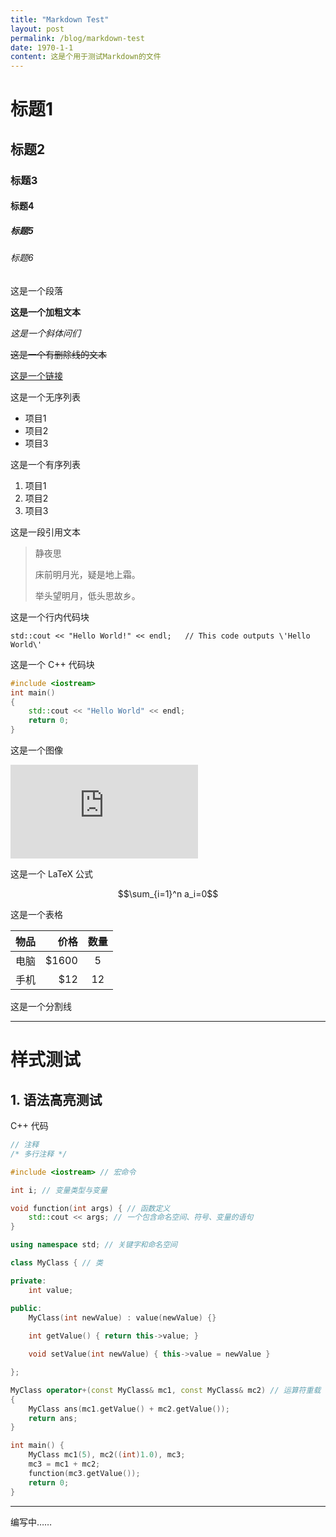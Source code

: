 ```yaml
---
title: "Markdown Test"
layout: post
permalink: /blog/markdown-test
date: 1970-1-1
content: 这是个用于测试Markdown的文件
---
```


# 标题1

## 标题2

### 标题3

#### 标题4

##### 标题5

###### 标题6

这是一个段落

**这是一个加粗文本**

*这是一个斜体问们*

~~这是一个有删除线的文本~~

[这是一个链接](https://earthmessenger.github.io)

这是一个无序列表

- 项目1
- 项目2
- 项目3

这是一个有序列表

1. 项目1
2. 项目2
3. 项目3

这是一段引用文本

> 静夜思
> 
> 床前明月光，疑是地上霜。
> 
> 举头望明月，低头思故乡。

这是一个行内代码块

`std::cout << "Hello World!" << endl;   // This code outputs \'Hello World\'`

这是一个 C++ 代码块

```cpp
#include <iostream>
int main()
{
    std::cout << "Hello World" << endl;
    return 0;
}
```

这是一个图像

![Bing 壁纸](https://api.dujin.org/bing/1920.php)

这是一个 LaTeX 公式

$$\sum_{i=1}^n a_i=0$$

这是一个表格

| 物品       |  价格 | 数量 |
| :--------- | -----: | :------: |
| 电脑   | \$1600 |    5     |
| 手机 |   \$12 |    12    |

这是一个分割线

---

# 样式测试

## 1. 语法高亮测试

C++ 代码

```cpp
// 注释
/* 多行注释 */

#include <iostream> // 宏命令

int i; // 变量类型与变量

void function(int args) { // 函数定义
    std::cout << args; // 一个包含命名空间、符号、变量的语句
}

using namespace std; // 关键字和命名空间

class MyClass { // 类

private:
    int value;

public:
    MyClass(int newValue) : value(newValue) {}
    
    int getValue() { return this->value; }

    void setValue(int newValue) { this->value = newValue }

};

MyClass operator+(const MyClass& mc1, const MyClass& mc2) // 运算符重载
{
    MyClass ans(mc1.getValue() + mc2.getValue());
    return ans;
}

int main() {
    MyClass mc1(5), mc2((int)1.0), mc3;
    mc3 = mc1 + mc2;
    function(mc3.getValue());
    return 0;
}
```

---

编写中……